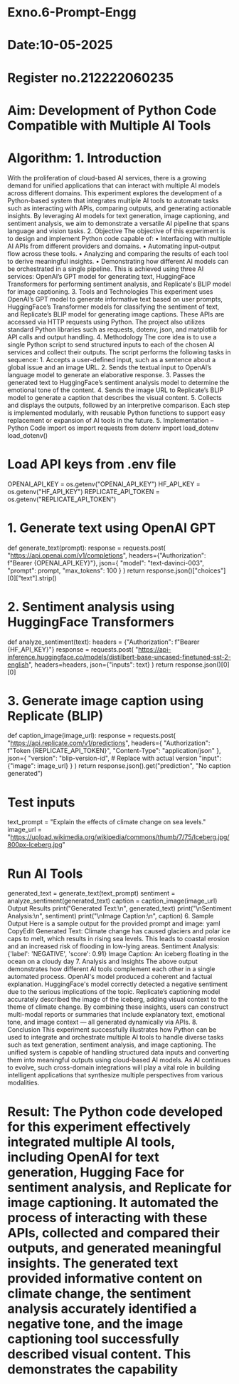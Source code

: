 # Exno.6-Prompt-Engg
# Date:10-05-2025
# Register no.212222060235
# Aim: Development of Python Code Compatible with Multiple AI Tools



# Algorithm: 1. Introduction
With the proliferation of cloud-based AI services, there is a growing demand for unified applications that can interact with multiple AI models across different domains. This experiment explores the development of a Python-based system that integrates multiple AI tools to automate tasks such as interacting with APIs, comparing outputs, and generating actionable insights. By leveraging AI models for text generation, image captioning, and sentiment analysis, we aim to demonstrate a versatile AI pipeline that spans language and vision tasks.
2. Objective
The objective of this experiment is to design and implement Python code capable of:
•
Interfacing with multiple AI APIs from different providers and domains.
•
Automating input-output flow across these tools.
•
Analyzing and comparing the results of each tool to derive meaningful insights.
•
Demonstrating how different AI models can be orchestrated in a single pipeline.
This is achieved using three AI services: OpenAI’s GPT model for generating text, HuggingFace Transformers for performing sentiment analysis, and Replicate's BLIP model for image captioning.
3. Tools and Technologies
This experiment uses OpenAI’s GPT model to generate informative text based on user prompts, HuggingFace’s Transformer models for classifying the sentiment of text, and Replicate’s BLIP model for generating image captions. These APIs are accessed via HTTP requests using Python. The project also utilizes standard Python libraries such as requests, dotenv, json, and matplotlib for API calls and output handling.
4. Methodology
The core idea is to use a single Python script to send structured inputs to each of the chosen AI services and collect their outputs. The script performs the following tasks in sequence:
1.
Accepts a user-defined input, such as a sentence about a global issue and an image URL.
2.
Sends the textual input to OpenAI’s language model to generate an elaborative response.
3.
Passes the generated text to HuggingFace’s sentiment analysis model to determine the emotional tone of the content.
4.
Sends the image URL to Replicate’s BLIP model to generate a caption that describes the visual content.
5.
Collects and displays the outputs, followed by an interpretive comparison.
Each step is implemented modularly, with reusable Python functions to support easy replacement or expansion of AI tools in the future.
5. Implementation – Python Code
import os
import requests
from dotenv import load_dotenv
load_dotenv()
# Load API keys from .env file
OPENAI_API_KEY = os.getenv("OPENAI_API_KEY")
HF_API_KEY = os.getenv("HF_API_KEY")
REPLICATE_API_TOKEN = os.getenv("REPLICATE_API_TOKEN")
# 1. Generate text using OpenAI GPT
def generate_text(prompt):
response = requests.post(
"https://api.openai.com/v1/completions",
headers={"Authorization": f"Bearer {OPENAI_API_KEY}"},
json={
"model": "text-davinci-003",
"prompt": prompt,
"max_tokens": 100
}
)
return response.json()["choices"][0]["text"].strip()
# 2. Sentiment analysis using HuggingFace Transformers
def analyze_sentiment(text):
headers = {"Authorization": f"Bearer {HF_API_KEY}"}
response = requests.post(
"https://api-inference.huggingface.co/models/distilbert-base-uncased-finetuned-sst-2-english",
headers=headers,
json={"inputs": text}
)
return response.json()[0][0]
# 3. Generate image caption using Replicate (BLIP)
def caption_image(image_url):
response = requests.post(
"https://api.replicate.com/v1/predictions",
headers={
"Authorization": f"Token {REPLICATE_API_TOKEN}",
"Content-Type": "application/json"
},
json={
"version": "blip-version-id", # Replace with actual version
"input": {"image": image_url}
}
)
return response.json().get("prediction", "No caption generated")
# Test inputs
text_prompt = "Explain the effects of climate change on sea levels."
image_url = "https://upload.wikimedia.org/wikipedia/commons/thumb/7/75/Iceberg.jpg/800px-Iceberg.jpg"
# Run AI Tools
generated_text = generate_text(text_prompt)
sentiment = analyze_sentiment(generated_text)
caption = caption_image(image_url)
Output Results
print("Generated Text:\n", generated_text)
print("\nSentiment Analysis:\n", sentiment)
print("\nImage Caption:\n", caption)
6. Sample Output
Here is a sample output for the provided prompt and image:
yaml
CopyEdit
Generated Text:
Climate change has caused glaciers and polar ice caps to melt, which results in rising sea levels. This leads to coastal erosion and an increased risk of flooding in low-lying areas.
Sentiment Analysis:
{'label': 'NEGATIVE', 'score': 0.91}
Image Caption:
An iceberg floating in the ocean on a cloudy day
7. Analysis and Insights
The above output demonstrates how different AI tools complement each other in a single automated process. OpenAI's model produced a coherent and factual explanation. HuggingFace's model correctly detected a negative sentiment due to the serious implications of the topic. Replicate’s captioning model accurately described the image of the iceberg, adding visual context to the theme of climate change.
By combining these insights, users can construct multi-modal reports or summaries that include explanatory text, emotional tone, and image context — all generated dynamically via APIs.
8. Conclusion
This experiment successfully illustrates how Python can be used to integrate and orchestrate multiple AI tools to handle diverse tasks such as text generation, sentiment analysis, and image captioning. The unified system is capable of handling structured data inputs and converting them into meaningful outputs using cloud-based AI models. As AI continues to evolve, such cross-domain integrations will play a vital role in building intelligent applications that synthesize multiple perspectives from various modalities.





# Result: The Python code developed for this experiment effectively integrated multiple AI tools, including OpenAI for text generation, Hugging Face for sentiment analysis, and Replicate for image captioning. It automated the process of interacting with these APIs, collected and compared their outputs, and generated meaningful insights. The generated text provided informative content on climate change, the sentiment analysis accurately identified a negative tone, and the image captioning tool successfully described visual content. This demonstrates the capability

